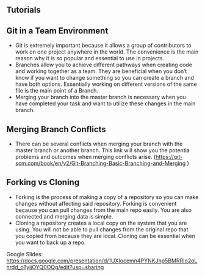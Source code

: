 ## Tutorials

## Git in a Team Environment
- Git is extremely important because it allows a group of contributors to work on one project anywhere in the world. The convenience is the main reason why it is so popular and essential to use in projects. 
- Branches allow you to achieve different pathways when creating code and working together as a team. They are beneficial when you don’t know if you want to change  something so you can create a branch and have both options. Essentially working on different versions of the same file is the main point of a Branch.
- Merging your branch into the master branch is necessary when you have completed your task and want to utilize these changes in the main branch. 

## Merging Branch Conflicts
- There can be several conflicts when merging your branch with the master branch or another branch. This link will show you the potentia problems and outcomes when merging conflicts arise. (https://git-scm.com/book/en/v2/Git-Branching-Basic-Branching-and-Merging )

## Forking vs Cloning
- Forking is the process of making a copy of a repository so you can make changes without affecting said repository. Forking is convenient because you can pull changes from the main repo easily. You are also connected and merging data is simple. 
- Cloning a repository creates a local copy on the system that you are using. You will not be able to pull changes from the original repo that you copied from because they are local. Cloning can be essential when you want to back up a repo. 

Google Slides:
https://docs.google.com/presentation/d/1UXIocemn4PYNKJhp5BMRRIo2oLhrdd_oTyjjOYQ0OQg/edit?usp=sharing

